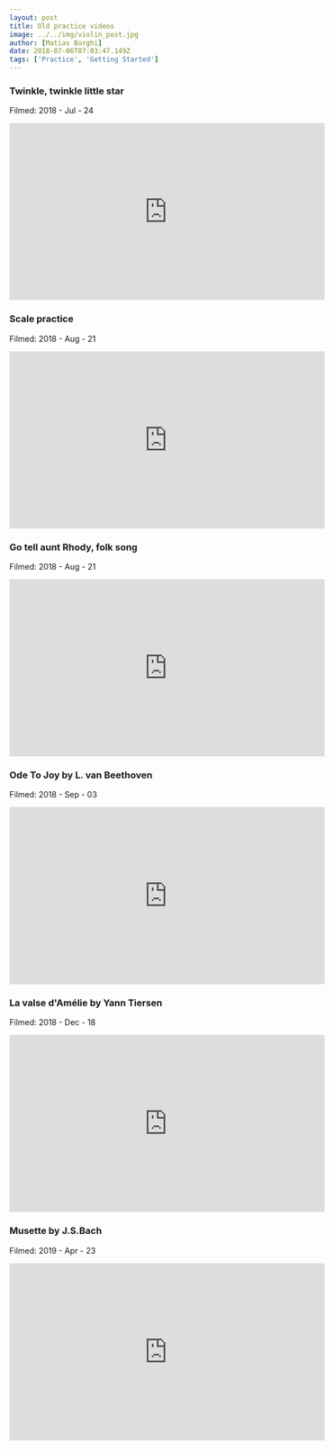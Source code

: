 ```yaml
---
layout: post
title: Old practice videos
image: ../../img/violin_post.jpg
author: [Matias Borghi]
date: 2018-07-06T07:03:47.149Z
tags: ['Practice', 'Getting Started']
---
```


### Twinkle, twinkle little star

Filmed: 2018 - Jul - 24

<iframe width="560" height="315" src="https://www.youtube.com/embed/PMLhBMGC1S0" frameborder="0" allow="accelerometer; autoplay; encrypted-media; gyroscope; picture-in-picture" allowfullscreen></iframe>

### Scale practice

Filmed: 2018 - Aug - 21

<iframe width="560" height="315" src="https://www.youtube.com/embed/L24o4OQ6a7A" frameborder="0" allow="accelerometer; autoplay; encrypted-media; gyroscope; picture-in-picture" allowfullscreen></iframe>

### Go tell aunt Rhody, folk song

Filmed: 2018 - Aug - 21

<iframe width="560" height="315" src="https://www.youtube.com/embed/VotuorKTQvI" frameborder="0" allow="accelerometer; autoplay; encrypted-media; gyroscope; picture-in-picture" allowfullscreen></iframe>

### Ode To Joy by L. van Beethoven

Filmed: 2018 - Sep - 03

<iframe width="560" height="315" src="https://www.youtube.com/embed/ESDB3YHlgJ4" frameborder="0" allow="accelerometer; autoplay; encrypted-media; gyroscope; picture-in-picture" allowfullscreen></iframe>

### La valse d'Amélie by Yann Tiersen

Filmed: 2018 - Dec - 18

<iframe width="560" height="315" src="https://www.youtube.com/embed/YFNWPGWvH6k" frameborder="0" allow="accelerometer; autoplay; encrypted-media; gyroscope; picture-in-picture" allowfullscreen></iframe>

### Musette by J.S.Bach

Filmed: 2019 - Apr - 23

<iframe width="560" height="315" src="https://www.youtube.com/embed/CXvNv3v54AY" frameborder="0" allow="accelerometer; autoplay; encrypted-media; gyroscope; picture-in-picture" allowfullscreen></iframe>
